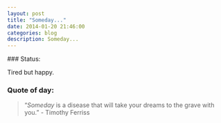 ```yaml
---
layout: post
title: "Someday..."
date: 2014-01-20 21:46:00
categories: blog
description: Someday...
---
```


<div class="wrapper" markdown="1">
### Status:

Tired but happy.

### Quote of day:

>“*Someday* is a disease that will take your dreams to the grave with you.” - Timothy Ferriss

</div>
